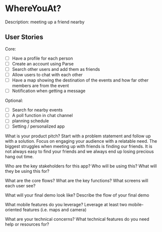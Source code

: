 # WhereYouAt?

Description:
meeting up a friend nearby                                                                       

## User Stories

Core:
- [ ] Have a profile for each person
- [ ] Create an account using Parse
- [ ] Search other users and add them as friends
- [ ] Allow users to chat with each other
- [ ] Have a map showing the destination of the events and how far other members are from the event
- [ ] Notification when getting a message

Optional:
- [ ] Search for nearby events
- [ ] A poll function in chat channel
- [ ] planning schedule
- [ ] Setting / personalized app

What is your product pitch?
Start with a problem statement and follow up with a solution.
Focus on engaging your audience with a relatable need.
The biggest struggles when meeting up with friends is finding our friends. It is not always easy to find your friends and we always end up losing precious hang out time. 

Who are the key stakeholders for this app?
Who will be using this?
What will they be using this for?

What are the core flows?
What are the key functions?
What screens will each user see?

What will your final demo look like?
Describe the flow of your final demo

What mobile features do you leverage?
Leverage at least two mobile-oriented features (i.e. maps and camera)

What are your technical concerns?
What technical features do you need help or resources for?
